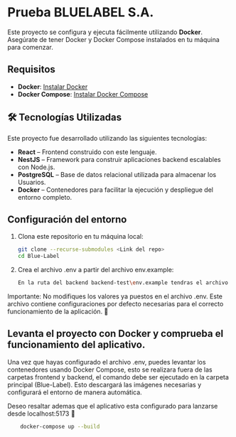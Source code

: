 # Prueba BLUELABEL S.A.

Este proyecto se configura y ejecuta fácilmente utilizando **Docker**. Asegúrate de tener Docker y Docker Compose instalados en tu máquina para comenzar.

## Requisitos

- **Docker**: [Instalar Docker](https://docs.docker.com/get-docker/)
- **Docker Compose**: [Instalar Docker Compose](https://docs.docker.com/compose/install/)

## 🛠 Tecnologías Utilizadas

Este proyecto fue desarrollado utilizando las siguientes tecnologías:

- **React** – Frontend construido con este lenguaje.
- **NestJS** – Framework para construir aplicaciones backend escalables con Node.js.
- **PostgreSQL** – Base de datos relacional utilizada para almacenar los Usuarios.
- **Docker** – Contenedores para facilitar la ejecución y despliegue del entorno completo.

## Configuración del entorno

1. Clona este repositorio en tu máquina local:

   ```bash
   git clone --recurse-submodules <Link del repo>
   cd Blue-Label

2. Crea el archivo .env a partir del archivo env.example:
    ```bash
    En la ruta del backend backend-test\env.example tendras el archivo que deberas modificar, simplemente renombra el archivo a .env.
  Importante: No modifiques los valores ya puestos en el archivo .env. Este archivo contiene configuraciones por defecto necesarias para el correcto funcionamiento de la aplicación. 🙂

## Levanta el proyecto con Docker y comprueba el funcionamiento del aplicativo.
   Una vez que hayas configurado el archivo .env, puedes levantar los contenedores usando Docker Compose, esto se realizara fuera de las carpetas frontend y backend, el comando debe ser ejecutado en la carpeta principal (Blue-Label). Esto descargará las imágenes necesarias y configurará el entorno de manera automática.

   Deseo resaltar ademas que el aplicativo esta configurado para lanzarse desde localhost:5173 🚀
  ```bash
      docker-compose up --build

  
